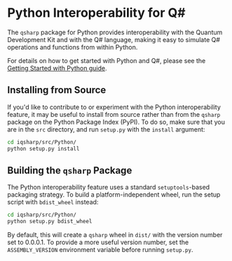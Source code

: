 # Python Interoperability for Q# #

The `qsharp` package for Python provides interoperability with the Quantum Development Kit and with the Q# language, making it easy to simulate Q# operations and functions from within Python.

For details on how to get started with Python and Q#, please see the [Getting Started with Python guide](https://docs.microsoft.com/quantum/install-guide/python).

## Installing from Source ##

If you'd like to contribute to or experiment with the Python interoperability feature, it may be useful to install from source rather than from the `qsharp` package on the Python Package Index (PyPI).
To do so, make sure that you are in the `src` directory, and run `setup.py` with the `install` argument:

```bash
cd iqsharp/src/Python/
python setup.py install
```

## Building the `qsharp` Package ##

The Python interoperability feature uses a standard `setuptools`-based packaging strategy.
To build a platform-independent wheel, run the setup script with `bdist_wheel` instead:


```bash
cd iqsharp/src/Python/
python setup.py bdist_wheel
```

By default, this will create a `qsharp` wheel in `dist/` with the version number set to 0.0.0.1.
To provide a more useful version number, set the `ASSEMBLY_VERSION` environment variable before running `setup.py`.
